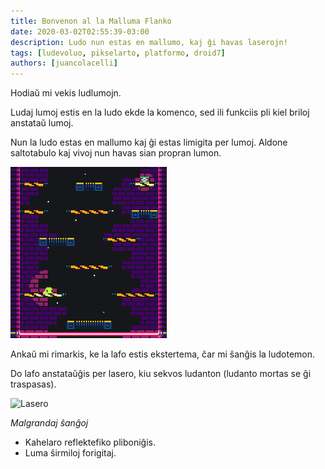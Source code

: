 ```yaml
---
title: Bonvenon al la Malluma Flanko
date: 2020-03-02T02:55:39-03:00
description: Ludo nun estas en mallumo, kaj ĝi havas laserojn!
tags: [ludevoluo, pikselarto, platformo, droid7]
authors: [juancolacelli]
---
```


Hodiaŭ mi vekis ludlumojn.

Ludaj lumoj estis en la ludo ekde la komenco, sed ili funkciis pli kiel briloj anstataŭ lumoj.

Nun la ludo estas en mallumo kaj ĝi estas limigita per lumoj. Aldone saltotabulo kaj vivoj nun havas sian propran lumon.

![Malluma reĝimo](dark_mode.png)

Ankaŭ mi rimarkis, ke la lafo estis ekstertema, ĉar mi ŝanĝis la ludotemon.

Do lafo anstataŭĝis per lasero, kiu sekvos ludanton (ludanto mortas se ĝi traspasas).

![Lasero](laser.gif)

*Malgrandaj ŝanĝoj*
- Kahelaro reflektefiko pliboniĝis.
- Luma ŝirmiloj forigitaj.
